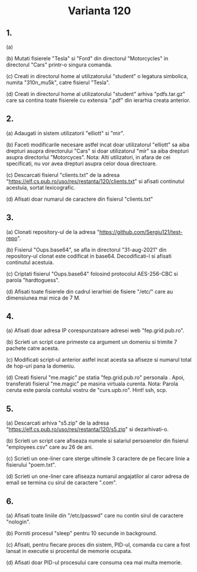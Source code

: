 <h1 align="center"> Varianta 120</h1>

## 1.

(a)

(b)
Mutati fisierele "Tesla" si "Ford" din directorul "Motorcycles" in directorul "Cars" printr-o singura comanda.

(c) Creati in directorul home al utilizatorului "student" o legatura simbolica, numita "310n_mu5k", catre fisierul "Tesla".

(d) Creati in directorul home al utilizatorului "student" arhiva "pdfs.tar.gz" care sa contina toate fisierele cu extensia ".pdf" din ierarhia creata anterior.

## 2.

(a) Adaugati in sistem utilizatorii "elliott" si "mir".

(b) Faceti modificarile necesare astfel incat doar utilizatorul "elliott" sa aiba drepturi asupra directorului "Cars" si doar utilizatorul "mir" sa aiba drepturi asupra directorlui "Motorcyces". Nota: Alti utilizatori, in afara de cei specificati, nu vor avea drepturi asupra celor doua directoare.

(c) Descarcati fisierul "clients.txt" de la adresa "https://elf.cs.pub.ro/uso/res/restanta/120/clients.txt" si afisati continutul acestuia, sortat lexicografic.

(d) Afisati doar numarul de caractere din fisierul "clients.txt"

## 3.

(a) Clonati repository-ul de la adresa "https://github.com/Sergiu121/test-repo".

(b) Fisierul "Oups.base64", se afla in directorul "31-aug-2021" din repository-ul clonat este codificat in base64. Decodificati-l si afisati continutul acestuia.

(c) Criptati fisierul "Oups.base64" folosind protocolul AES-256-CBC si parola "hardtoguess".

(d) Afisati toate fisierele din cadrul ierarhiei de fisiere "/etc/" care au dimensiunea mai mica de 7 M.

## 4.

(a) Afisati doar adresa IP corespunzatoare adresei web "fep.grid.pub.ro".

(b) Scrieti un script care primeste ca argument un domeniu si trimite 7 pachete catre acesta.

(c) Modificati script-ul anterior astfel incat acesta sa afiseze si numarul total de hop-uri pana la domeniu.

(d) Creati fisierul "me.magic" pe statia "fep.grid.pub.ro" personala . Apoi, transferati fisierul "me.magic" pe masina virtuala curenta.
Nota: Parola ceruta este parola contului vostru de "curs.upb.ro". Hint! ssh, scp.

## 5.

(a) Descarcati arhiva "s5.zip" de la adresa "https://elf.cs.pub.ro/uso/res/restanta/120/s5.zip" si dezarhivati-o.

(b) Scrieti un script care afiseaza numele si salariul persoanelor din fisierul "employees.csv" care au 26 de ani.

(c) Scrieti un one-liner care sterge ultimele 3 caractere de pe fiecare linie a fisierului "poem.txt".

(d) Scrieti un one-liner care afiseaza numarul angajatilor al caror adresa de email se termina cu sirul de caractere ".com".

## 6.

(a) Afisati toate liniile din "/etc/passwd" care nu contin sirul de caractere "nologin".

(b) Porniti procesul "sleep" pentru 10 secunde in background.

(c) Afisati, pentru fiecare proces din sistem, PID-ul, comanda cu care a fost lansat in executie si procentul de memorie ocupata.

(d) Afisati doar PID-ul procesului care consuma cea mai multa memorie.
